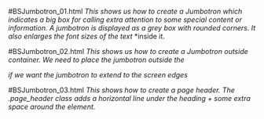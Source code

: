 #BSJumbotron_01.html
*This shows us how to create a Jumbotron which indicates a big box for calling extra attention to some special content*
*or information. A jumbotron is displayed as a grey box with rounded corners. It also enlarges the font sizes of the text*
*inside it.

#BSJumbotron_02.html
*This shows us how to create a Jumbotron outside container. We need to place the jumbotron outside the <div class="container">*
*if we want the jumbotron to extend to the screen edges*

#BSJumbotron_03.html
*This shows how to create a page header. The .page_header class adds a horizontal line under the heading + some extra space*
*around the element.*